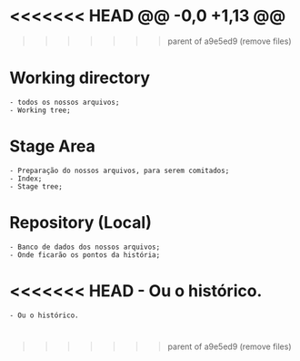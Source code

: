 <<<<<<< HEAD
@@ -0,0 +1,13 @@
=======
>>>>>>> parent of a9e5ed9 (remove files)
# Working directory
    - todos os nossos arquivos;
    - Working tree;

# Stage Area
    - Preparação do nossos arquivos, para serem comitados;
    - Index;
    - Stage tree;

# Repository (Local)
    - Banco de dados dos nossos arquivos;
    - Onde ficarão os pontos da história;
<<<<<<< HEAD
    - Ou o histórico.
=======
    - Ou o histórico.

#
>>>>>>> parent of a9e5ed9 (remove files)
